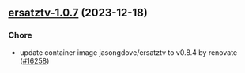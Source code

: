 

## [ersatztv-1.0.7](https://github.com/truecharts/charts/compare/ersatztv-1.0.4...ersatztv-1.0.7) (2023-12-18)

### Chore

- update container image jasongdove/ersatztv to v0.8.4 by renovate ([#16258](https://github.com/truecharts/charts/issues/16258))
  
  
